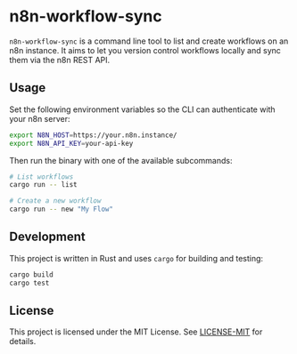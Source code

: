 # n8n-workflow-sync

`n8n-workflow-sync` is a command line tool to list and create workflows on an n8n instance. It aims to let you version control workflows locally and sync them via the n8n REST API.

## Usage

Set the following environment variables so the CLI can authenticate with your n8n server:

```bash
export N8N_HOST=https://your.n8n.instance/
export N8N_API_KEY=your-api-key
```

Then run the binary with one of the available subcommands:

```bash
# List workflows
cargo run -- list

# Create a new workflow
cargo run -- new "My Flow"
```

## Development

This project is written in Rust and uses `cargo` for building and testing:

```bash
cargo build
cargo test
```

## License

This project is licensed under the MIT License. See [LICENSE-MIT](LICENSE-MIT) for details.
